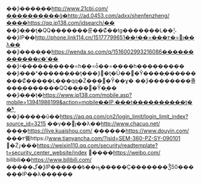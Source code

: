 ��ѯ����֤��http://www.21cbi.com/����������ģ�http://ad.0453.com/adxx/shenfenzheng/����https://qq.ip138.com/idsearch/��
��ѯ�ֻ��ţ�QQ�������룬��Ȼ��tg�������Լ��⡣
��ѯIP��http://phone.link114.cn/15177799651��ʵ��=���۲�=׼ȷ��λ��
��ѯ����֤��https://wenda.so.com/q/1516002993216086�����������֤�ĸ�ʽ��
��ѯʵ������֧����=һ��=ȫ��=����һ���������
��ѯ���ˣ������ֻ��ţ���ѯ΢�ţ�Ū��΢�Ŷ����ֻ���������Ȼ�����Լ���qq�Ż���΢�Ŷ��ɣ�
��ѯ��������죨���֣�������QQ��̬��΢�Ŷ�̬��
��ѯ�ֻ��ţ�https://www.ip138.com/mobile.asp?mobile=13941986199&action=mobile��IP,���ţ����������ţ��ʱࣩ
��ѯ�����û��https://aq.qq.com/cn2/login_limit/login_limit_index?source_id=3215
��γ��׼ȷ��λ��http://www.chacuo.net/
���֣�https://live.kuaishou.com/
������https://www.douyin.com/
���۲飺https://www.tianyancha.com/?jsid=SEM-360-PZ-SY-090101
΢�Źٷ���https://weixin110.qq.com/security/readtemplate?t=security_center_website/index
΢����https://weibo.com/
bilibili��https://www.bilibili.com/
�����ڲ�ѯIP������߿��ԣ�����Ҫ�������Ǯ50������IP��λ������